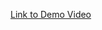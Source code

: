 [Link to Demo Video](https://drive.google.com/file/d/1qlf_pW2L7zhPPwnRNcQjbW8QS_g6sXHv/view?usp=sharing)
